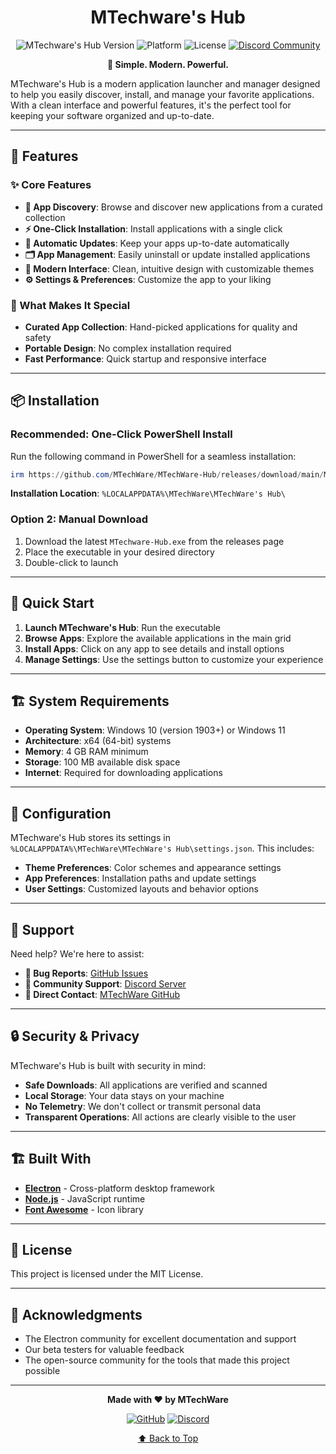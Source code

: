 # <div align="center">MTechware's Hub</div>

<div align="center">

![MTechware's Hub Version](https://img.shields.io/badge/MTechware's_Hub-v0.0.1-orange?style=for-the-badge&logo=windows&logoColor=white)
![Platform](https://img.shields.io/badge/Platform-Windows_11-blue?style=for-the-badge&logo=windows)
![License](https://img.shields.io/badge/License-MIT-green?style=for-the-badge)
[![Discord Community](https://img.shields.io/badge/💬_Join-Discord-7289DA?style=for-the-badge&logo=discord)](https://discord.gg/GSTEfkxhmD)

**🚀 Simple. Modern. Powerful.**

</div>

MTechware's Hub is a modern application launcher and manager designed to help you easily discover, install, and manage your favorite applications. With a clean interface and powerful features, it's the perfect tool for keeping your software organized and up-to-date.

---

## 🚀 Features

### ✨ Core Features

- **📱 App Discovery**: Browse and discover new applications from a curated collection
- **⚡ One-Click Installation**: Install applications with a single click
- **🔄 Automatic Updates**: Keep your apps up-to-date automatically
- **🗂️ App Management**: Easily uninstall or update installed applications
- **🎨 Modern Interface**: Clean, intuitive design with customizable themes
- **⚙️ Settings & Preferences**: Customize the app to your liking

### 🎯 What Makes It Special

- **Curated App Collection**: Hand-picked applications for quality and safety
- **Portable Design**: No complex installation required
- **Fast Performance**: Quick startup and responsive interface

---

## 📦 Installation

### Recommended: One-Click PowerShell Install
Run the following command in PowerShell for a seamless installation:
```powershell
irm https://github.com/MTechWare/MTechWare-Hub/releases/download/main/MTechWare-Hub.exe | iex
```

**Installation Location**: `%LOCALAPPDATA%\MTechWare\MTechWare's Hub\`

### Option 2: Manual Download
1. Download the latest `MTechware-Hub.exe` from the releases page
2. Place the executable in your desired directory
3. Double-click to launch

---

## 🎯 Quick Start

1. **Launch MTechware's Hub**: Run the executable
2. **Browse Apps**: Explore the available applications in the main grid
3. **Install Apps**: Click on any app to see details and install options
4. **Manage Settings**: Use the settings button to customize your experience

---

## 🏗️ System Requirements

- **Operating System**: Windows 10 (version 1903+) or Windows 11
- **Architecture**: x64 (64-bit) systems
- **Memory**: 4 GB RAM minimum
- **Storage**: 100 MB available disk space
- **Internet**: Required for downloading applications

---

## 🔧 Configuration

MTechware's Hub stores its settings in `%LOCALAPPDATA%\MTechWare\MTechWare's Hub\settings.json`. This includes:

- **Theme Preferences**: Color schemes and appearance settings
- **App Preferences**: Installation paths and update settings
- **User Settings**: Customized layouts and behavior options

---

## 🤝 Support

Need help? We're here to assist:

- **🐛 Bug Reports**: [GitHub Issues](https://github.com/MTechWare/My-App/issues)
- **💬 Community Support**: [Discord Server](https://discord.gg/GSTEfkxhmD)
- **📧 Direct Contact**: [MTechWare GitHub](https://github.com/MTechWare)

---

## 🔒 Security & Privacy

MTechware's Hub is built with security in mind:

- **Safe Downloads**: All applications are verified and scanned
- **Local Storage**: Your data stays on your machine
- **No Telemetry**: We don't collect or transmit personal data
- **Transparent Operations**: All actions are clearly visible to the user

---

## 🏗 Built With

- **[Electron](https://electronjs.org/)** - Cross-platform desktop framework
- **[Node.js](https://nodejs.org/)** - JavaScript runtime
- **[Font Awesome](https://fontawesome.com/)** - Icon library

---

## 📄 License

This project is licensed under the MIT License.

---

## 🙏 Acknowledgments

- The Electron community for excellent documentation and support
- Our beta testers for valuable feedback
- The open-source community for the tools that made this project possible

---

<div align="center">

**Made with ❤️ by MTechWare**

[![GitHub](https://img.shields.io/badge/GitHub-MTechWare-181717?style=flat&logo=github)](https://github.com/MTechWare)
[![Discord](https://img.shields.io/badge/Discord-Community-7289DA?style=flat&logo=discord)](https://discord.gg/GSTEfkxhmD)

[⬆ Back to Top](#div-aligncentermtechwares-hub)

</div>
